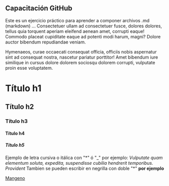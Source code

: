 ## Capacitación GitHub

Este es un ejercicio práctico para aprender a componer archivos .md (markdown) ... Consectetuer ullam ad consectetuer fusce, dolores dolores, tellus quia torquent aperiam eleifend aenean amet, corrupti eaque! Commodo placeat cupiditate eaque ad potenti modi harum, magni? Dolore auctor bibendum repudiandae veniam.

Hymenaeos, curae occaecati consequat officia, officiis nobis aspernatur sint ad consequat nostra, nascetur pariatur porttitor! Amet bibendum iure similique in cursus dolore dolorem sociosqu dolorem corrupti, vulputate proin esse voluptatem.

# Título h1
## Título h2
### Título h3
#### Título h4
##### Título h5

Ejemplo de letra cursiva o itálica con "\*" ó "_" por ejemplo: _Vulputate quam elementum soluta, expedita, suspendisse cubilia hendrerit temporibus. Provident_ Tambien se pueden escribir en negrilla con doble "\*" **por ejemplo**

[Mangeno](https://media.vandalsports.com/i/640x360/7-2020/2020727122458_1.jpg)
